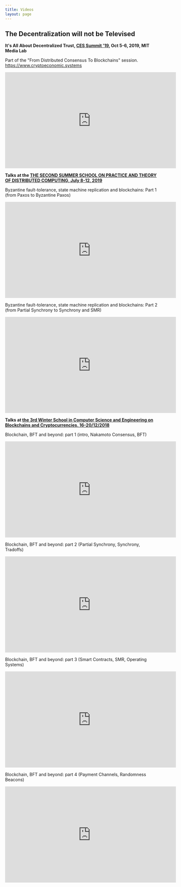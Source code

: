 ```yaml
---
title: Videos
layout: page
---
```


## The Decentralization will not be Televised

**It's All About Decentralized Trust, [CES Summit '19](https://cryptoresearch.pubpub.org/), Oct 5-6, 2019, MIT Media Lab**

Part of the "From Distributed Consensus To Blockchains" session. https://www.cryptoeconomic.systems

<iframe width="560" height="315" src="https://www.youtube.com/embed/iPRrGqDsMxg" frameborder="0" allow="accelerometer; autoplay; encrypted-media; gyroscope; picture-in-picture" allowfullscreen></iframe>

**Talks at the [THE SECOND SUMMER SCHOOL ON PRACTICE AND THEORY OF DISTRIBUTED COMPUTING, July 8-12, 2019](https://sptdc.ru/)** 

Byzantine fault-tolerance, state machine replication and blockchains: Part 1 (from Paxos to Byzantine Paxos)

<iframe width="560" height="315" src="https://www.youtube.com/embed/weqRVt5OwNY" frameborder="0" allow="accelerometer; autoplay; encrypted-media; gyroscope; picture-in-picture" allowfullscreen></iframe>

Byzantine fault-tolerance, state machine replication and blockchains: Part 2 (from Partial Synchrony to Synchrony and SMR) 

<iframe width="560" height="315" src="https://www.youtube.com/embed/Uoo2cOvQVN0" frameborder="0" allow="accelerometer; autoplay; encrypted-media; gyroscope; picture-in-picture" allowfullscreen></iframe>

**Talks at [the 3rd Winter School in Computer Science and Engineering on Blockchains and Cryptocurrencies. 16-20/12/2018](https://www.cs.huji.ac.il/item/event/3112)**

Blockchain, BFT and beyond: part 1 (intro, Nakamoto Consensus, BFT)

<iframe width="560" height="315" src="https://www.youtube.com/embed/N_3r-NkBUTk" frameborder="0" allow="accelerometer; autoplay; encrypted-media; gyroscope; picture-in-picture" allowfullscreen></iframe>

Blockchain, BFT and beyond: part 2 (Partial Synchrony, Synchrony, Tradoffs)

<iframe width="560" height="315" src="https://www.youtube.com/embed/c72itS8BfC0" frameborder="0" allow="accelerometer; autoplay; encrypted-media; gyroscope; picture-in-picture" allowfullscreen></iframe>

Blockchain, BFT and beyond: part 3 (Smart Contracts, SMR, Operating Systems)

<iframe width="560" height="315" src="https://www.youtube.com/embed/U0ZzmkCNC0E" frameborder="0" allow="accelerometer; autoplay; encrypted-media; gyroscope; picture-in-picture" allowfullscreen></iframe>

Blockchain, BFT and beyond: part 4 (Payment Channels, Randomness Beacons)

<iframe width="560" height="315" src="https://www.youtube.com/embed/MPAv3-PuLwI" frameborder="0" allow="accelerometer; autoplay; encrypted-media; gyroscope; picture-in-picture" allowfullscreen></iframe>